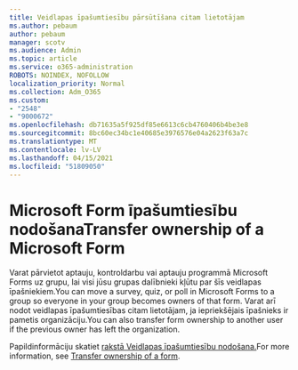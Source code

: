 ```yaml
---
title: Veidlapas īpašumtiesību pārsūtīšana citam lietotājam
ms.author: pebaum
author: pebaum
manager: scotv
ms.audience: Admin
ms.topic: article
ms.service: o365-administration
ROBOTS: NOINDEX, NOFOLLOW
localization_priority: Normal
ms.collection: Adm_O365
ms.custom:
- "2548"
- "9000672"
ms.openlocfilehash: db71635a5f925df85e6613c6cb4760406b4be3e8
ms.sourcegitcommit: 8bc60ec34bc1e40685e3976576e04a2623f63a7c
ms.translationtype: MT
ms.contentlocale: lv-LV
ms.lasthandoff: 04/15/2021
ms.locfileid: "51809050"
---
```

# <a name="transfer-ownership-of-a-microsoft-form"></a><span data-ttu-id="4ccfe-102">Microsoft Form īpašumtiesību nodošana</span><span class="sxs-lookup"><span data-stu-id="4ccfe-102">Transfer ownership of a Microsoft Form</span></span>

<span data-ttu-id="4ccfe-103">Varat pārvietot aptauju, kontroldarbu vai aptauju programmā Microsoft Forms uz grupu, lai visi jūsu grupas dalībnieki kļūtu par šīs veidlapas īpašniekiem.</span><span class="sxs-lookup"><span data-stu-id="4ccfe-103">You can move a survey, quiz, or poll in Microsoft Forms to a group so everyone in your group becomes owners of that form.</span></span> <span data-ttu-id="4ccfe-104">Varat arī nodot veidlapas īpašumtiesības citam lietotājam, ja iepriekšējais īpašnieks ir pametis organizāciju.</span><span class="sxs-lookup"><span data-stu-id="4ccfe-104">You can also transfer form ownership to another user if the previous owner has left the organization.</span></span>

<span data-ttu-id="4ccfe-105">Papildinformāciju skatiet [rakstā Veidlapas īpašumtiesību nodošana.](https://support.office.com/article/Transfer-ownership-of-a-form-921a6361-a4e5-44ea-bce9-c4ed63aa54b4)</span><span class="sxs-lookup"><span data-stu-id="4ccfe-105">For more information, see [Transfer ownership of a form](https://support.office.com/article/Transfer-ownership-of-a-form-921a6361-a4e5-44ea-bce9-c4ed63aa54b4).</span></span>